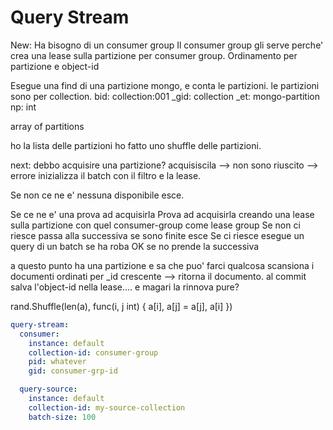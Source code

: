# Query Stream

New:
 Ha bisogno di un consumer group Il consumer group gli serve perche' crea una lease sulla partizione per consumer group. 
 Ordinamento per partizione e object-id

Esegue una find di una partizione mongo, e conta le partizioni.
le partizioni sono per collection. 
   bid: collection:001
   _gid: collection
   _et: mongo-partition
   np: int
   
array of partitions

ho la lista delle partizioni
ho fatto uno shuffle delle partizioni.

next:
   debbo acquisire una partizione?
      acquisiscila --> non sono riuscito --> errore 
      inizializza il batch con il filtro e la lease.
   
   
   Se non ce ne e' nessuna disponibile esce.

   Se ce ne e' una prova ad acquisirla
      Prova ad acquisirla creando una lease sulla partizione con quel consumer-group come lease group
      Se non ci riesce passa alla successiva se sono finite esce
      Se ci riesce esegue un query di un batch se ha roba OK
      se no prende la successiva

   a questo punto ha una partizione e sa che puo' farci qualcosa 
   scansiona i documenti ordinati per _id crescente
     --> ritorna il documento.
     al commit salva l'object-id nella lease.... e magari la rinnova pure?

rand.Shuffle(len(a), func(i, j int) { a[i], a[j] = a[j], a[i] })

  
  
```yaml
query-stream:
  consumer:
    instance: default
    collection-id: consumer-group
    pid: whatever
    gid: consumer-grp-id

  query-source:
    instance: default
    collection-id: my-source-collection
    batch-size: 100
```
 
 